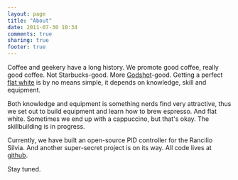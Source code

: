 ```yaml
---
layout: page
title: "About"
date: 2011-07-30 10:34
comments: true
sharing: true
footer: true
---
```

Coffee and geekery have a long history. We promote good coffee, really
good coffee. Not Starbucks-good. More
[Godshot](http://godshot.de/)-good. Getting a perfect [flat
white](http://en.wikipedia.org/wiki/Flat_white) is by no means simple,
it depends on knowledge, skill and equipment.

Both knowledge and equipment is something nerds find very attractive,
thus we set out to build equipment and learn how to brew espresso. And
flat white. Sometimes we end up with a cappuccino, but that's okay. The
skillbuilding is in progress.

Currently, we have built an open-source PID controller for the Rancilio
Silvia. And another super-secret project is on its way. All code lives
at [github](https://github.com/ChaosCoffeeControl).

Stay tuned.
